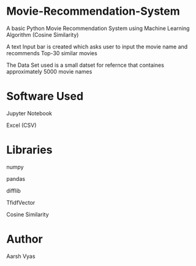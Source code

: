 # Movie-Recommendation-System

A basic Python Movie Recommendation System using Machine Learning Algorithm (Cosine Similarity)

A text Input bar is created which asks user to input the movie name and recommends Top-30 similar movies

The Data Set used is a small datset for refernce that containes approximately 5000 movie names

# Software Used

Jupyter Notebook

Excel (CSV)

# Libraries

numpy

pandas

difflib

TfidfVector

Cosine Similarity

# Author

Aarsh Vyas 
